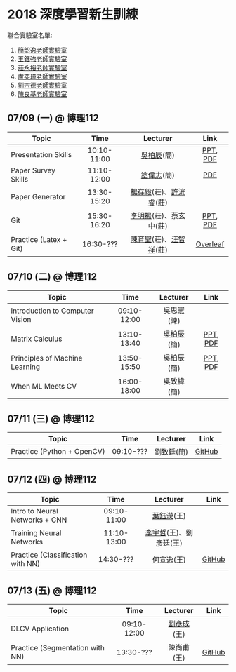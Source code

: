 # 2018 深度學習新生訓練
聯合實驗室名單:
1. [簡韶逸老師實驗室](http://media.ee.ntu.edu.tw/)
1. [王鈺強老師實驗室](http://vllab.ee.ntu.edu.tw/)
1. [莊永裕老師實驗室](https://www.csie.ntu.edu.tw/~cyy/)
1. [盧奕璋老師實驗室](http://async.ee.ntu.edu.tw/)
1. [劉宗德老師實驗室](http://www.ee.ntu.edu.tw/profile?id=1020909#)
1. [陳良基老師實驗室](http://video.ee.ntu.edu.tw/)

## 07/09 (一) @ 博理112
|Topic|Time|Lecturer|Link|
|---|:---:|:---:|:---:|
|Presentation Skills|10:10-11:00|[吳柏辰](http://media.ee.ntu.edu.tw/personal/pcwu/)(簡)|[PPT](http://media.ee.ntu.edu.tw/crash_course/2018/dl/how_to_present.pptx), [PDF](http://media.ee.ntu.edu.tw/crash_course/2018/dl/how_to_present.pdf)|
|Paper Survey Skills|11:10-12:00|[塗偉志](https://sites.google.com/site/wctu1009/)(簡)|[PDF](http://media.ee.ntu.edu.tw/crash_course/2018/dl/paper_survey_skills.pdf)|
|Paper Generator|13:30-15:20|[楊存毅](http://shamangary.logdown.com/)(莊)、[許洸睿](https://www.citi.sinica.edu.tw/pages/kjhsu/)(莊)||
|Git|15:30-16:20|[李明揚](http://www.cmlab.csie.ntu.edu.tw/~limingyang)(莊)、蔡玄中(莊)|[PPT](http://media.ee.ntu.edu.tw/crash_course/2018/dl/git.pptx), [PDF](http://media.ee.ntu.edu.tw/crash_course/2018/dl/git.pdf)|
|Practice (Latex + Git)|16:30-???|[陳育聖](https://www.cmlab.csie.ntu.edu.tw/~nothinglo/)(莊)、[汪智祥](http://homepage.ntu.edu.tw/~r06944046)(莊)|[Overleaf](https://www.overleaf.com/read/mtqmdqhyfrcn)|

## 07/10 (二) @ 博理112
|Topic|Time|Lecturer|Link|
|---|:---:|:---:|:---:|
|Introduction to Computer Vision|09:10-12:00|吳思憲(陳)||
|Matrix Calculus|13:10-13:40|[吳柏辰](http://media.ee.ntu.edu.tw/personal/pcwu/)(簡)|[PPT](http://media.ee.ntu.edu.tw/crash_course/2018/dl/matrix_calculus.pptx), [PDF](http://media.ee.ntu.edu.tw/crash_course/2018/dl/matrix_calculus.pdf)|
|Principles of Machine Learning|13:50-15:50|[吳柏辰](http://media.ee.ntu.edu.tw/personal/pcwu/)(簡)|[PPT](http://media.ee.ntu.edu.tw/crash_course/2018/dl/principles_of_machine_learning.pptx), [PDF](http://media.ee.ntu.edu.tw/crash_course/2018/dl/principles_of_machine_learning.pdf)|
|When ML Meets CV|16:00-18:00|吳致緯(簡)||

## 07/11 (三) @ 博理112
|Topic|Time|Lecturer|Link|
|---|:---:|:---:|:---:|
|Practice (Python + OpenCV)|09:10-???|劉致廷(簡)|[GitHub](https://github.com/mediaic/Python_OpenCV_Lab)|

## 07/12 (四) @ 博理112
|Topic|Time|Lecturer|Link|
|---|:---:|:---:|:---:|
|Intro to Neural Networks + CNN|09:10-11:00|[葉鈺濙](https://yuyingyeh.github.io/)(王)||
|Training Neural Networks|11:10-13:00|[李宇哲](https://yujheli.github.io/)(王)、劉彥廷(王)||
|Practice (Classification with NN)|14:30-???|[何宣逸](https://azuxmioy.github.io/)(王)|[GitHub](https://github.com/mediaic/DL_Practice)|

## 07/13 (五) @ 博理112
|Topic|Time|Lecturer|Link|
|---|:---:|:---:|:---:|
|DLCV Application|09:10-12:00|[劉彥成](https://ycliu93.github.io/)(王)||
|Practice (Segmentation with NN)|13:30-???|陳尚甫(王)|[GitHub](https://github.com/mediaic/DL_Practice)|
